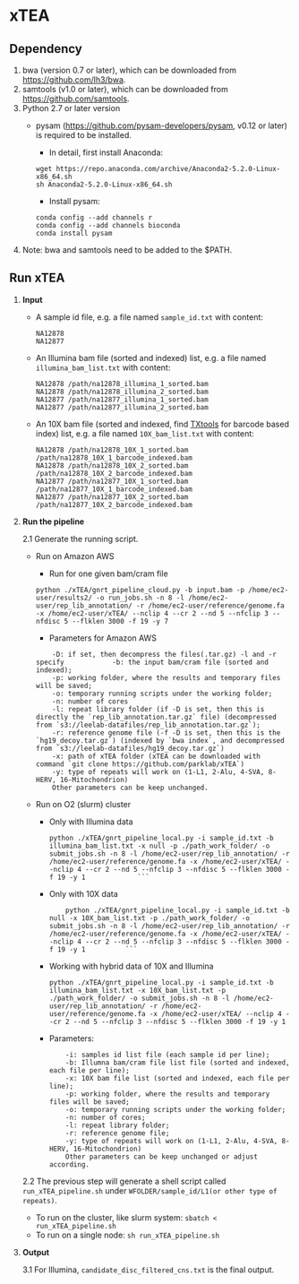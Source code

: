 # xTEA

## Dependency
1. bwa (version 0.7 or later), which can be downloaded from https://github.com/lh3/bwa.
2. samtools (v1.0 or later), which can be downloaded from https://github.com/samtools.
3. Python 2.7 or later version
	+ pysam (https://github.com/pysam-developers/pysam, v0.12 or later) is required to be installed.
	
		+ In detail, first install Anaconda:
		```
		wget https://repo.anaconda.com/archive/Anaconda2-5.2.0-Linux-x86_64.sh
		sh Anaconda2-5.2.0-Linux-x86_64.sh
		```
		
		+ Install pysam:
		```
		conda config --add channels r
		conda config --add channels bioconda
		conda install pysam
		```
4. Note: bwa and samtools need to be added to the $PATH.

## Run xTEA
1. **Input**
	+ A sample id file, e.g. a file named `sample_id.txt` with content:
	
		```
		NA12878
		NA12877
		```
	
	+ An Illumina bam file (sorted and indexed) list, e.g. a file named `illumina_bam_list.txt` with content:

		```
		NA12878 /path/na12878_illumina_1_sorted.bam
		NA12878 /path/na12878_illumina_2_sorted.bam
		NA12877 /path/na12877_illumina_1_sorted.bam
		NA12877 /path/na12877_illumina_2_sorted.bam
		```
	
	+  An 10X bam file (sorted and indexed, find [TXtools](https://github.com/parklab/TXtools) for barcode based index) list, e.g. a file named `10X_bam_list.txt` with content:
	
		```
		NA12878 /path/na12878_10X_1_sorted.bam /path/na12878_10X_1_barcode_indexed.bam
		NA12878 /path/na12878_10X_2_sorted.bam /path/na12878_10X_2_barcode_indexed.bam
		NA12877 /path/na12877_10X_1_sorted.bam /path/na12877_10X_1_barcode_indexed.bam
		NA12877 /path/na12877_10X_2_sorted.bam /path/na12877_10X_2_barcode_indexed.bam
		```
		
2. **Run the pipeline**
		
	2.1 Generate the running script.	

	
	+ Run on Amazon AWS
		+ Run for one given bam/cram file
		```
		python ./xTEA/gnrt_pipeline_cloud.py -b input.bam -p /home/ec2-user/results2/ -o run_jobs.sh -n 8 -l /home/ec2-user/rep_lib_annotation/ -r /home/ec2-user/reference/genome.fa -x /home/ec2-user/xTEA/ --nclip 4 --cr 2 --nd 5 --nfclip 3 --nfdisc 5 --flklen 3000 -f 19 -y 7
		```
		
		+ Parameters for Amazon AWS
		
		```
			-D: if set, then decompress the files(.tar.gz) -l and -r specify			-b: the input bam/cram file (sorted and indexed);
			-p: working folder, where the results and temporary files will be saved;
			-o: temporary running scripts under the working folder;
			-n: number of cores
			-l: repeat library folder (if -D is set, then this is directly the `rep_lib_annotation.tar.gz` file) (decompressed from `s3://leelab-datafiles/rep_lib_annotation.tar.gz`);
			-r: reference genome file (-f -D is set, then this is the `hg19_decoy.tar.gz`) (indexed by `bwa index`, and decompressed from `s3://leelab-datafiles/hg19_decoy.tar.gz`)
			-x: path of xTEA folder (xTEA can be downloaded with command `git clone https://github.com/parklab/xTEA`)
			-y: type of repeats will work on (1-L1, 2-Alu, 4-SVA, 8-HERV, 16-Mitochondrion)
			Other parameters can be keep unchanged.
		```
		
	+ Run on O2 (slurm) cluster
		+ Only with Illumina data
			```
			python ./xTEA/gnrt_pipeline_local.py -i sample_id.txt -b illumina_bam_list.txt -x null -p ./path_work_folder/ -o submit_jobs.sh -n 8 -l /home/ec2-user/rep_lib_annotation/ -r /home/ec2-user/reference/genome.fa -x /home/ec2-user/xTEA/ --nclip 4 --cr 2 --nd 5 --nfclip 3 --nfdisc 5 --flklen 3000 -f 19 -y 1 			```

		+ Only with 10X data
			```
				python ./xTEA/gnrt_pipeline_local.py -i sample_id.txt -b null -x 10X_bam_list.txt -p ./path_work_folder/ -o submit_jobs.sh -n 8 -l /home/ec2-user/rep_lib_annotation/ -r /home/ec2-user/reference/genome.fa -x /home/ec2-user/xTEA/ --nclip 4 --cr 2 --nd 5 --nfclip 3 --nfdisc 5 --flklen 3000 -f 19 -y 1 			```
		
		+ Working with hybrid data of 10X and Illumina
			```
			python ./xTEA/gnrt_pipeline_local.py -i sample_id.txt -b illumina_bam_list.txt -x 10X_bam_list.txt -p ./path_work_folder/ -o submit_jobs.sh -n 8 -l /home/ec2-user/rep_lib_annotation/ -r /home/ec2-user/reference/genome.fa -x /home/ec2-user/xTEA/ --nclip 4 --cr 2 --nd 5 --nfclip 3 --nfdisc 5 --flklen 3000 -f 19 -y 1
			```
		+ Parameters:
			
			```
				-i: samples id list file (each sample id per line);
				-b: Illumna bam/cram file list file (sorted and indexed, each file per line);
				-x: 10X bam file list (sorted and indexed, each file per line);
				-p: working folder, where the results and temporary files will be saved;
				-o: temporary running scripts under the working folder;
				-n: number of cores;
				-l: repeat library folder;	
				-r: reference genome file;
				-y: type of repeats will work on (1-L1, 2-Alu, 4-SVA, 8-HERV, 16-Mitochondrion)
				Other parameters can be keep unchanged or adjust according.
			```
		
	2.2 The previous step will generate a shell script called `run_xTEA_pipeline.sh` under `WFOLDER/sample_id/L1(or other type of repeats)`.
		
	+ To run on the cluster, like slurm system: `sbatch < run_xTEA_pipeline.sh`
	+ To run on a single node: `sh run_xTEA_pipeline.sh`
	
3. **Output**

	3.1 For Illumina, `candidate_disc_filtered_cns.txt` is the final output.
	